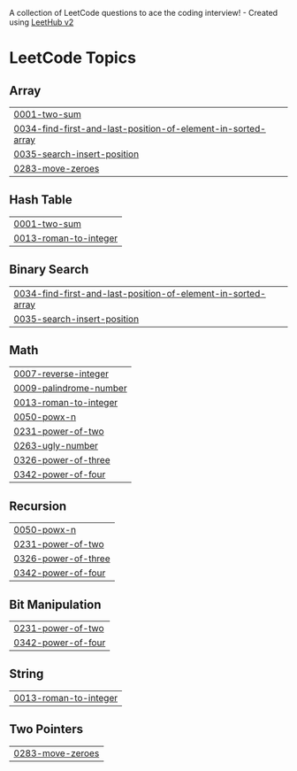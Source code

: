 A collection of LeetCode questions to ace the coding interview! - Created using [LeetHub v2](https://github.com/arunbhardwaj/LeetHub-2.0)
<!---LeetCode Topics Start-->
# LeetCode Topics
## Array
|  |
| ------- |
| [0001-two-sum](https://github.com/krishnasharma8/leetcode/tree/master/0001-two-sum) |
| [0034-find-first-and-last-position-of-element-in-sorted-array](https://github.com/krishnasharma8/leetcode/tree/master/0034-find-first-and-last-position-of-element-in-sorted-array) |
| [0035-search-insert-position](https://github.com/krishnasharma8/leetcode/tree/master/0035-search-insert-position) |
| [0283-move-zeroes](https://github.com/krishnasharma8/leetcode/tree/master/0283-move-zeroes) |
## Hash Table
|  |
| ------- |
| [0001-two-sum](https://github.com/krishnasharma8/leetcode/tree/master/0001-two-sum) |
| [0013-roman-to-integer](https://github.com/krishnasharma8/leetcode/tree/master/0013-roman-to-integer) |
## Binary Search
|  |
| ------- |
| [0034-find-first-and-last-position-of-element-in-sorted-array](https://github.com/krishnasharma8/leetcode/tree/master/0034-find-first-and-last-position-of-element-in-sorted-array) |
| [0035-search-insert-position](https://github.com/krishnasharma8/leetcode/tree/master/0035-search-insert-position) |
## Math
|  |
| ------- |
| [0007-reverse-integer](https://github.com/krishnasharma8/leetcode/tree/master/0007-reverse-integer) |
| [0009-palindrome-number](https://github.com/krishnasharma8/leetcode/tree/master/0009-palindrome-number) |
| [0013-roman-to-integer](https://github.com/krishnasharma8/leetcode/tree/master/0013-roman-to-integer) |
| [0050-powx-n](https://github.com/krishnasharma8/leetcode/tree/master/0050-powx-n) |
| [0231-power-of-two](https://github.com/krishnasharma8/leetcode/tree/master/0231-power-of-two) |
| [0263-ugly-number](https://github.com/krishnasharma8/leetcode/tree/master/0263-ugly-number) |
| [0326-power-of-three](https://github.com/krishnasharma8/leetcode/tree/master/0326-power-of-three) |
| [0342-power-of-four](https://github.com/krishnasharma8/leetcode/tree/master/0342-power-of-four) |
## Recursion
|  |
| ------- |
| [0050-powx-n](https://github.com/krishnasharma8/leetcode/tree/master/0050-powx-n) |
| [0231-power-of-two](https://github.com/krishnasharma8/leetcode/tree/master/0231-power-of-two) |
| [0326-power-of-three](https://github.com/krishnasharma8/leetcode/tree/master/0326-power-of-three) |
| [0342-power-of-four](https://github.com/krishnasharma8/leetcode/tree/master/0342-power-of-four) |
## Bit Manipulation
|  |
| ------- |
| [0231-power-of-two](https://github.com/krishnasharma8/leetcode/tree/master/0231-power-of-two) |
| [0342-power-of-four](https://github.com/krishnasharma8/leetcode/tree/master/0342-power-of-four) |
## String
|  |
| ------- |
| [0013-roman-to-integer](https://github.com/krishnasharma8/leetcode/tree/master/0013-roman-to-integer) |
## Two Pointers
|  |
| ------- |
| [0283-move-zeroes](https://github.com/krishnasharma8/leetcode/tree/master/0283-move-zeroes) |
<!---LeetCode Topics End-->